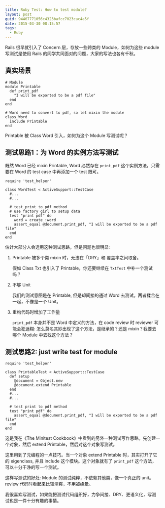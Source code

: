 ```yaml
---
title: Ruby Test: How to test module?
layout: post
guid: 94407771056c4323bafcc7023cac4a5f
date: 2015-03-30 08:15:57
tags:
  - Ruby
---
```


Rails 很早就引入了 Concern 层，存放一些跨类的 Module，如何为这些 module 写测试是使用 Rails 的同学共同面对的问题，大家的写法也各有千秋。

## 真实场景

```
# Module
module Printable
  def print_pdf
    "I will be exported to be a pdf file"
  end
end

# Word need to convert to pdf, so let mixin the module
class Word
  include Printable
end
```

Printable 被 Class Word 引入，如何为这个 Module 写测试呢？

## 测试思路1：为 Word 的实例方法写测试

既然 Word 已经 mixin Printable, Word 必然存在 `print_pdf` 这个实例方法，只需要在 Word 的 test case 中再添加一个 test 既可。

```
require 'test_helper'

class WordTest < ActiveSupport::TestCase
  #...
  #...

  # test print to pdf method
  # use factory girl to setup data
  test "print pdf" do
    word = create :word
    assert_equal @document.print_pdf, "I will be exported to be a pdf file"
  end
end
```

估计大部分人会选用这种测试思路，但是问题也很明显:

1. Printable 被多个类 mixin 时，无法在「DRY」和 覆盖率之间取舍。

    假如 Class Txt 也引入了 Printable，你还要继续在 `TxtTest` 中补一个测试吗？

2. 不够 Unit

    我们的测试意图是在 Printable, 但是却间接的通过 Word 去测试。两者揉合在一起，不像是一个 Unit。

3. 重构代码时增加了工作量

    `print_pdf` 本身并不是 Word 中定义的方法，在 code review 时 reviewer 可能会犯迷糊: 怎么莫名其妙出现了这个方法，是继承的？还是 mixin？我要去哪个 Module 中去找这个方法？


## 测试思路2: just write test for module

```
require 'test_helper'

class PrintableTest < ActiveSupport::TestCase
  def setup
    @document = Object.new
    @document.extend Printable
  end
  #...
  #...

  # test print to pdf method
  test "print pdf" do
    assert_equal @document.print_pdf, "I will be exported to be a pdf file"
  end
end
```

这是我在《The Minitest Cookbook》中看到的另外一种测试写作思路。先创建一个对象，然后 extend Printable，然后对这个对象写测试。

这里用到了元编程的一点技巧。当一个对象 extend Printable 时，其实打开了它的 eigenclass, 并且 include 这个模块。这个对象就有了 `print_pdf` 这个方法，可以十分干净的写一个测试。

这样写测试的好处: Module 的测试纯粹，不依赖其他类，像一个真正的 unit。review 代码时看起来比较清爽，不用被绕晕。

我很喜欢写测试，如果能把测试代码组织好，力争间接、DRY、更语义化，写测试也是一件十分有趣的事情。
